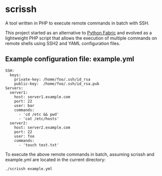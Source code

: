 scrissh
=======

A tool written in PHP to execute remote commands in batch with SSH.

This project started as an alternative to [Python Fabric](http://docs.fabfile.org/)
and evolved as a lightweight PHP script that allows the execution of multiple commands
on remote shells using SSH2 and YAML configuration files.

Example configuration file: example.yml
---------------------------------------

    SSH:
      keys:
        private-key: /home/foo/.ssh/id_rsa
        public-key:  /home/foo/.ssh/id_rsa.pub
    Servers:
      server1:
        host: server1.example.com
        port: 22
        user: bar
        commands:
          - 'cd /etc && pwd'
          - 'cat /etc/hosts'
      server2:
        host: server2.example.com
        port: 22
        user: foo
        commands:
          - 'touch test.txt'

To execute the above remote commands in batch,
assuming scrissh and example.yml are located in the current directory:

`./scrissh example.yml`
